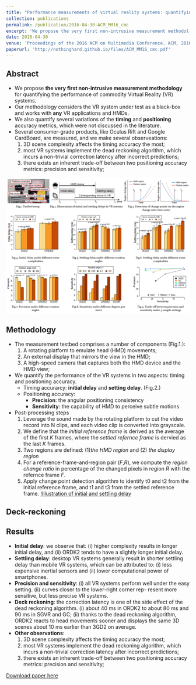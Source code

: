 ```yaml
---
title: "Performance measurements of virtual reality systems: quantifying the timing and positioning accuracy"
collection: publications
permalink: /publication/2016-04-30-ACM_MM16_cmc
excerpt: 'We propose the very first non-intrusive measurement methodol- ogy for quantifying the performance of commodity Virtual Reality (VR) systems. Our methodology considers the VR system under test as a black-box and works with any VR applications. Multiple performance metrics on timing and positioning accuracy are con- sidered, and detailed testbed setup and measurement steps are pre- sented. We also apply our methodology to several VR systems in the market, and carefully analyze the experiment results.'
date: 2016-04-30
venue: 'Proceedings of the 2016 ACM on Multimedia Conference. ACM, 2016.'
paperurl: 'http://nothinghard.github.io/files/ACM_MM16_cmc.pdf'
---
```


## Abstract
- We propose **the very first non-intrusive measurement methodology** for quantifying the performance of commodity Virtual Reality (VR) systems.
- Our methodology considers the VR system under test as a black-box and works with **any** VR applications and HMDs.
- We also quantify several variations of the **timing** and **positioning** accuracy metrics, which were not discussed in the literature.
- Several consumer-grade products, like Oculus Rift and Google CardBoard, are measured, and we make several observeations:
	1. 3D scene complexity affects the timing accuracy the most;
	2. most VR systems implement the dead reckoning algorithm, which incurs a non-trivial correction latency after incorrect predictions;
	3. there exists an inherent trade-off between two positioning accuracy metrics: precision and sensitivity;

![image description](../images/mm_all.png)

## Methodology
- The measurement testbed comprises a number of components (Fig.1.):
	1. A rotating platform to emulate head (HMD) movements;
	2. An external display that mirrors the view in the HMD;
	3. A high-speed camera that captures both the HMD device and the HMD view;
- We quantify the performance of the VR systems in two aspects: timing and positioning accuracy.
	- Timing accurarcy: **initial delay** and **setting delay**. (Fig.2.)
	- Positioning accuracy:
		- **Precision**: the angular positioning consistency
		- **Sensitivity**: the capability of HMD to perceive subtle motions
- Post-processing steps
	1. Leverage the sound made by the rotating platform to cut the video record into N clips, and each video clip is converted into grayscale. 
	2. We define that the _initial reference frame_ is derived as the average of the first _K_ frames, where the _settled refernce frame_ is dervied as the last _K_ frames.
	3. Two regions are defined: (1)_the HMD region_ and (2) _the display region_
	4. For a reference-frame-and-region pair (_F_,_R_), we compute the _region change ratio_ in percentage of the changed pixels in region _R_ with the refernce frame _F_.
	5. Apply change point detection algorithm to identify t0 and t2 from the initial reference frame, and t1 and t3 from the settled reference frame.
[!Illustration of initial and settling delay](../images/mm_setup)

## Deck-reckoning



## Results
- **Initial delay**: we observe that: (i) higher complexity results in longer initial delay, and (ii) ORDK2 tends to have a slightly longer initial delay.
- **Settling delay**: desktop VR systems generally result in shorter settling delay than mobile VR systems, which can be attributed to: (i) less expensive inertial sensors and (ii) lower computational power of smartphones.
- **Precision and sensitivity**: (i) all VR systems perform well under the easy setting. (ii) curves closer to the lower-right corner rep- resent more sensitive, but less precise VR systems.
- **Deck reckoning**: the correction latency is one of the side effect of the dead reckoning algorithm. (i) about 40 ms in ORDK2 to about 80 ms and 90 ms in SGVR and GC; (ii) thanks to the dead reckoning algorithm, ORDK2 reacts to head movements sooner and displays the same 3D scenes about 10 ms earlier than 3GD2 on average.
- **Other observations**:
	1. 3D scene complexity affects the timing accuracy the most;
	2. most VR systems implement the dead reckoning algorithm, which incurs a non-trivial correction latency after incorrect predictions;
	3. there exists an inherent trade-off between two positioning accuracy metrics: precision and sensitivity;

<a href='http://nothinghard.github.io/files/ACM_MM16_cmc.pdf'>Download paper here</a>